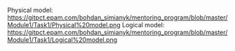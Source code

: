 Physical model: https://gitpct.epam.com/bohdan_simianyk/mentoring_program/blob/master/Module1/Task1/Physical%20model.png
Logical model: https://gitpct.epam.com/bohdan_simianyk/mentoring_program/blob/master/Module1/Task1/Logical%20model.png